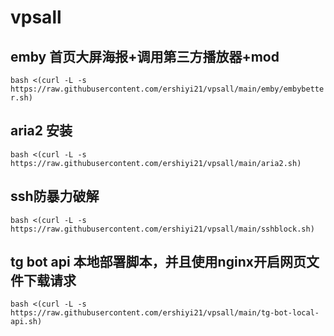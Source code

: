 # vpsall
## emby 首页大屏海报+调用第三方播放器+mod
`bash <(curl -L -s https://raw.githubusercontent.com/ershiyi21/vpsall/main/emby/embybetter.sh)`

## aria2 安装
`bash <(curl -L -s https://raw.githubusercontent.com/ershiyi21/vpsall/main/aria2.sh)`

## ssh防暴力破解
`bash <(curl -L -s https://raw.githubusercontent.com/ershiyi21/vpsall/main/sshblock.sh)`

## tg bot api 本地部署脚本，并且使用nginx开启网页文件下载请求
`bash <(curl -L -s https://raw.githubusercontent.com/ershiyi21/vpsall/main/tg-bot-local-api.sh)`


